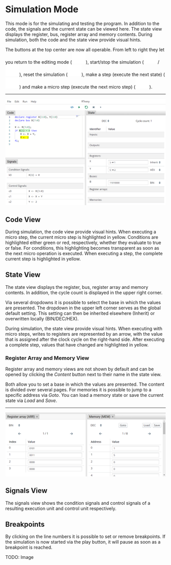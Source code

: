 # Simulation Mode

This mode is for the simulating and testing the program. In addition to the code, the signals and the current state can be viewed here.
The state view displays the register, bus, register array and memory contents. During simulation, both the code and the state view provide visual hints.

The buttons at the top center are now all operable. From left to right they let you return to the editing mode (![Code](../../images/icons/code.svg)), start/stop the simulation (![Run](../../images/icons/run.svg)/![Stop](../../images/icons/stop.svg)), reset the simulation (![Reset](../../images/icons/reset.svg)), make a step (execute the next state) (![Step](../../images/icons/step.svg)) and make a micro step (execute the next micro step) (![Micro Step](../../images/icons/micro-step.svg)).

---

![The RTeasy-Online IDE in the simulation mode.](../../images/ide-simulation-mode.png)

## Code View

During simulation, the code view provide visual hints.
When executing a micro step, the current micro step is highlighted in yellow. Conditions are highlighted either green or red, respectively, whether they evaluate to true or false. For conditions, this highlighting becomes transparent as soon as the next micro operation is executed.
When executing a step, the complete current step is highlighted in yellow.

## State View

The state view displays the register, bus, register array and memory contents. In addition, the cycle count is displayed in the upper right corner.

Via several dropdowns it is possible to select the base in which the values are presented. The dropdown in the upper left corner serves as the global default setting. This setting can then be inherited elsewhere (Inherit) or overwritten locally (BIN/DEC/HEX).

During simulation, the state view provide visual hints.
When executing with micro steps, writes to registers are represented by an arrow, with the value that is assigned after the clock cycle on the right-hand side.
After executing a complete step, values that have changed are highlighted in yellow.

### Register Array and Memory View

Register array and memory views are not shown by default and can be opened by clicking the _Content_ button next to their name in the state view.

Both allow you to set a base in which the values are presented. The content is divided over several pages.
For memories it is possible to jump to a specific address via _Goto_. You can load a memory state or save the current state via _Load_ and _Save_.

---

![Register Array and Memory View](../../images/reg-array-and-memory.png)

## Signals View

The signals view shows the condition signals and control signals of a resulting execution unit and control unit respectively.

## Breakpoints

By clicking on the line numbers it is possible to set or remove breakpoints. If the simulation is now started via the play button, it will pause as soon as a breakpoint is reached.

TODO: Image
